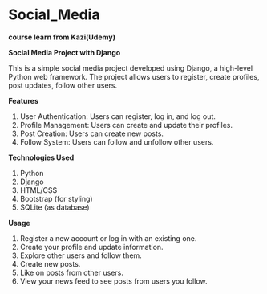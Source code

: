 # Social_Media
**course learn from Kazi(Udemy)**

**Social Media Project with Django**

This is a simple social media project developed using Django, a high-level Python web framework. The project allows users to register, create profiles, post updates, follow other users.


**Features**
1.	User Authentication: Users can register, log in, and log out.
2.	Profile Management: Users can create and update their profiles.
3.	Post Creation: Users can create new posts.
4.	Follow System: Users can follow and unfollow other users.

   
**Technologies Used**
1.	Python
2.	Django
3.	HTML/CSS
4.	Bootstrap (for styling)
5.	SQLite (as database)

   
**Usage**
1.	Register a new account or log in with an existing one.
2.	Create your profile and update information.
3.	Explore other users and follow them.
4.	Create new posts.
5.	Like on posts from other users.
6.	View your news feed to see posts from users you follow.




